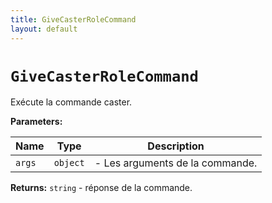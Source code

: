 ```yaml
---
title: GiveCasterRoleCommand
layout: default
---
```


# `GiveCasterRoleCommand`

Exécute la commande caster.

**Parameters:**

| Name | Type | Description |
| ---- | ---- | ----------- |
| `args` | `object` | - Les arguments de la commande. |

**Returns:** `string` - réponse de la commande.

